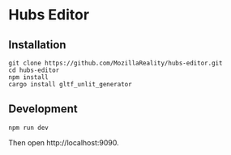 # Hubs Editor

## Installation

```
git clone https://github.com/MozillaReality/hubs-editor.git
cd hubs-editor
npm install
cargo install gltf_unlit_generator
```

## Development

```
npm run dev
```

Then open http://localhost:9090.
